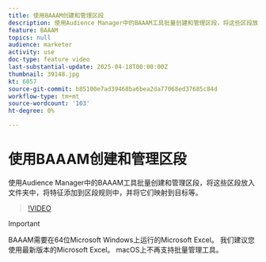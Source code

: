 ```yaml
---
title: 使用BAAAM创建和管理区段
description: 使用Audience Manager中的BAAAM工具批量创建和管理区段，将这些区段放入文件夹中，将特征添加到区段规则中，并将它们映射到目标等。
feature: BAAAM
topics: null
audience: marketer
activity: use
doc-type: feature video
last-substantial-update: 2025-04-18T00:00:00Z
thumbnail: 39148.jpg
kt: 6057
source-git-commit: b85100e7ad39468ba6bea2da77068ed37685c84d
workflow-type: tm+mt
source-wordcount: '103'
ht-degree: 0%

---
```



# 使用BAAAM创建和管理区段

使用Audience Manager中的BAAAM工具批量创建和管理区段，将这些区段放入文件夹中，将特征添加到区段规则中，并将它们映射到目标等。

>[!VIDEO](https://video.tv.adobe.com/v/39148/?quality=12&learn=on)

>[!IMPORTANT]
>
>BAAAM需要在64位Microsoft Windows上运行的Microsoft Excel。 我们建议您使用最新版本的Microsoft Excel。 macOS上不再支持批量管理工具。
